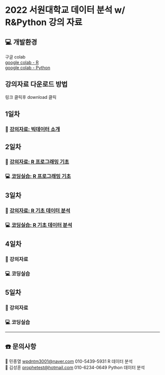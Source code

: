 # 2022 서원대학교 데이터 분석 w/ R&Python 강의 자료

## 💻 개발환경 
구글 colab  
[google colab - R](https://colab.to/r)  
[google colab - Python](https://colab.to/)

## 강의자료 다운로드 방법
링크 클릭후 download 클릭

## 1일차
### 📖 [강의자료: 빅데이터 소개](https://github.com/galmaru/seowon2022/blob/main/files/(%EC%B5%9C%EC%A2%85)(2022.6.22)(1%EC%9D%BC%EC%B0%A8)%20%EB%B9%85%EB%8D%B0%EC%9D%B4%ED%84%B0%EB%8A%94%20%EB%AC%B4%EC%97%87%EC%9D%B8%EA%B0%80.pdf) 

## 2일차
### 📖 [강의자료: R 프로그래밍 기초](https://github.com/galmaru/seowon2022/blob/main/files/(%EC%B5%9C%EC%A2%85)(2022.6.22)(2%EC%9D%BC%EC%B0%A8)%20R%20%ED%94%84%EB%A1%9C%EA%B7%B8%EB%9E%98%EB%B0%8D%20%EA%B8%B0%EC%B4%88.pdf)
### 💻 [코딩실습: R 프로그래밍 기초](https://colab.research.google.com/drive/1tG1msExUj_ykquax21tSYXFdMxuSzj4C?hl=ko)

## 3일차
### 📖 [강의자료: R 기초 데이터 분석](https://github.com/galmaru/seowon2022/blob/main/files/(%EC%B5%9C%EC%A2%85)(2022.6.23)(3%EC%9D%BC%EC%B0%A8)%20R%20%EB%8D%B0%EC%9D%B4%ED%84%B0%20%EB%B6%84%EC%84%9D%20%EA%B8%B0%EC%B4%88.pdf)
### 💻 [코딩실습: R 기초 데이터 분석](https://colab.research.google.com/drive/1-5AldYMnJV3eR4eARj77XTeqN8l_ZMdj?hl=ko#scrollTo=dAGYEn6_AA4r)


## 4일차
### 📖 강의자료 
### 💻 코딩실습

## 5일차
### 📖 강의자료 
### 💻 코딩실습

----
## ☎️ 문의사항 

🐔 민종열 wpdntm3001@naver.com    010-5439-5931  R 데이터 분석  
🐯 김성훈 prophetest@hotmail.com  010-6234-0649  Python 데이터 분석  


